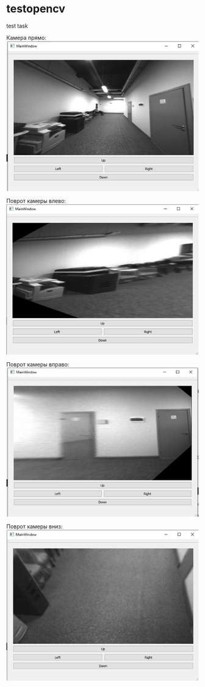 # testopencv
test task

Камера прямо:
![alt text](https://github.com/Persia39/testopencv/blob/master/img_result/main.PNG)

Поврот камеры влево:
![alt text](https://github.com/Persia39/testopencv/blob/master/img_result/left.PNG)

Поврот камеры вправо:
![alt text](https://github.com/Persia39/testopencv/blob/master/img_result/right.PNG)

Поврот камеры вниз:
![alt text](https://github.com/Persia39/testopencv/blob/master/img_result/bottom.PNG)
